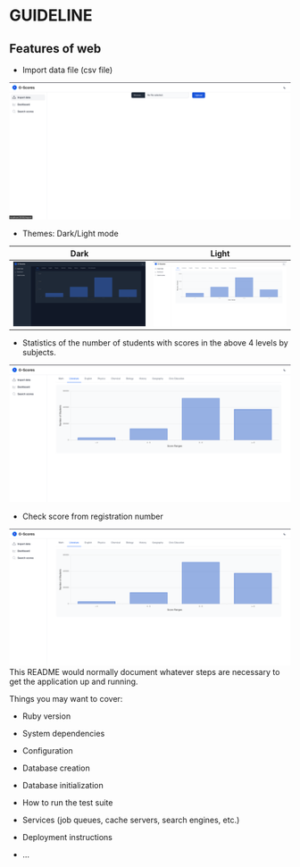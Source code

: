 # GUIDELINE
## Features of web
* Import data file (csv file)

<img alt="Import data" src="images_git/import_data.png">

* Themes: Dark/Light mode 

| Dark | Light |
| ------- | ------- |
| <img alt="Themes" src="images_git/dashboard_dark.png" width=500> | <img alt="Themes" src="images_git/dashboard_light.png" width=500>|

* Statistics of the number of students with scores in the above 4 levels by subjects.

<img alt="Import data" src="images_git/statstic_literature.png">

* Check score from registration number

<img alt="Import data" src="images_git/statstic_literature.png">
This README would normally document whatever steps are necessary to get the
application up and running.

Things you may want to cover:

* Ruby version

* System dependencies

* Configuration

* Database creation

* Database initialization

* How to run the test suite

* Services (job queues, cache servers, search engines, etc.)

* Deployment instructions

* ...
